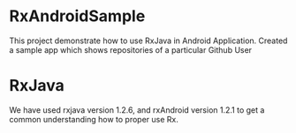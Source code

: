 # RxAndroidSample
This project demonstrate how to use RxJava in Android Application. Created a sample app which shows repositories of a particular Github User

# RxJava 
We have used rxjava version 1.2.6, and rxAndroid version 1.2.1 to get a common understanding how to proper use Rx.



